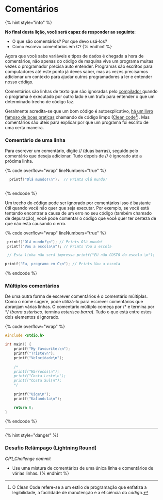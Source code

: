 # Comentários

{% hint style="info" %}


**No final desta lição, você será capaz de responder ao seguinte**:

* O que são comentários? Por que devo usá-los?
* Como escrevo comentários em C?
{% endhint %}

Agora que você sabe variáveis e tipos de dados é chegada a hora de comentários, não apenas do código de maquina vive um programa muitas vezes o programador precisa auto entender. Programas são escritos para computadores até este ponto já deves saber, mas às vezes precisamos adicionar um contexto para ajudar outros programadores a ler e entender nosso código.

Comentários são linhas de texto que são ignoradas pelo [compilador ](ciclo-de-desenvolvimento.md#id-3.-compilacao)quando o programa é executado por outro lado é um trufo para entender o que um determinado trecho de código faz.

Geralmente acredita-se que um bom código é autoexplicativo, [há um livro famoso de boas praticas](https://www.amazon.com.br/C%C3%B3digo-limpo-Robert-C-Martin/dp/8576082675) chamando de código limpo ([Clean code](#user-content-fn-1)[^1]). Mas comentários são úteis para explicar por que um programa foi escrito de uma certa maneira.

### Comentário de uma linha

Para escrever um comentário, digite // (duas barras), seguido pelo comentário que deseja adicionar. Tudo depois de // é ignorado até a próxima linha.

{% code overflow="wrap" lineNumbers="true" %}
```c
  printf("Olá mundo!\n");  // Prints Olá mundo!
  
```
{% endcode %}

Um trecho do código pode ser ignorado por comentários isso é bastante útil quando você não quer que seja executar. Por exemplo, se você está tentando encontrar a causa de um erro no seu código (também chamado de depuração), você pode comentar o código que você quer ter certeza de que não está causando o erro.

{% code overflow="wrap" lineNumbers="true" %}
```c
 printf("Olá mundo!\n"); // Prints Olá mundo!
 printf("Vou a escola\n"); // Prints Vou a escola

 // Esta linha não será impressa printf("EU não GOSTO da escola \n");

printf("Eu, programo em C\n"); // Prints Vou a escola
```
{% endcode %}

### Múltiplos comentários

De uma outra forma de escrever comentários é o comentário múltiplas. Como o nome sugere, pode utilizá-lo para escrever comentários que abranjam várias linhas. O comentário múltiplo começa por /\* e termina por \*/ (_barra asterisco_, termina _asterisco barra_). Tudo o que está entre estes dois elementos é ignorado.

{% code overflow="wrap" %}
```c
#include <stdio.h>

int main() {
    printf("My favourite:\n");
    printf("Triste\n");
    printf("Velocidade\n");
    
    /*
    printf("Marrocos\n");
    printf("Costa Leste\n");
    printf("Costa Sul\n");
    */
    
    printf("Uige\n");
    printf("Kalandula\n");

    return 0;
}
```
{% endcode %}

***



{% hint style="danger" %}
### Desafio Relâmpago (Lightning Round)

_CP1\_Challenge commit_

* Use uma mistura de comentários de uma única linha e comentários de várias linhas.
{% endhint %}

[^1]: &#x20;O Clean Code refere-se a um estilo de programação que enfatiza a legibilidade, a facilidade de manutenção e a eficiência do _código_.

